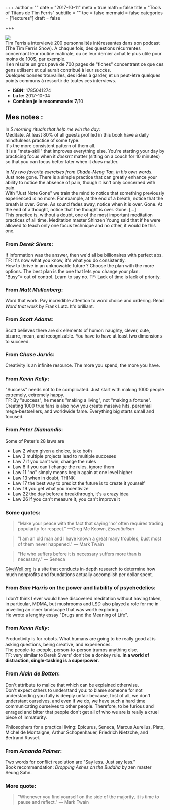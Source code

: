 +++
author = ""
date = "2017-10-11"
meta = true
math = false
title = "Tools of Titans de Tim Ferris"
subtitle = ""
toc = false
mermaid = false
categories = ["lectures"]
draft = false

+++

![](https://www.therebeldandy.com/wp-content/uploads/2017/02/Tools-of-Titans-5.jpg)  
Tim Ferris a interviewé 200 personnalités intéressantes dans son podcast (The Tim Ferris Show). A chaque fois, des questions récurrentes concernant leur routine matinale, ou ce leur dernier achat le plus utile pour moins de 100$, par exemple.  
Il en résulte un gros pavé de 700 pages de "fiches" concentrant ce que ces gens utilisent et qui aurait contribué à leur succès.  
Quelques bonnes trouvailles, des idées à garder, et un peut-être quelques points communs à ressortir de toutes ces interviews.   

* __ISBN:__ 1785041274  
* __Lu le:__ 2017-10-04
* __Combien je le recommande: 7__/10  

## Mes notes :

 In _5 morning rituals that help me win the day_:  
 Meditate. At least 80% of all guests profiled in this book have a daily mindfulness practice of some type.  
 It's the more consistent pattern of them all.  
 It is a "meta-skill" that improves everything else. You're starting your day by practicing focus when it _doesn't_ matter (sitting on a couch for 10 minutes) so that you can focus better later when it _does_ matter.  

 In _My two favorite exercises from Chade-Meng Tan, in his own words_.   
 Just note gone. There is a simple practice that can greatly enhance your ability to notice the absence of pain, though it isn't only concerned with pain.  
 With "Just Note Gone" we train the mind to notice that something previously experienced is no more. For example, at the end of a breath, notice that the breath is over. Gone. As sound fades away, notice when it is over. Gone. At the end of a thought, notice that the thought is over. Gone. […]   
 This practice is, without a doubt, one of the most important meditation practices of all time. Meditation master Shinzen Young said that if he were allowed to teach only one focus technique and no other, it would be this one.  

 ### From _Derek Sivers_:
 If information was the answer, then we'd all be billionaires with perfect abs. TF: It's now what you know, it's what you do consistently.  
 How to thrive in an unknowable future ? Choose the plan with the more options. The best plan is the one that lets you change your plan.  
 "Busy"= out of control. Learn to say no. TF: Lack of time is lack of priority.  

### From _Matt Mullenberg_:
 Word that work. Pay increidible attention to word choice and ordering. Read _Word that work_ by Frank Lutz. It's brilliant.  

 ### From _Scott Adams_:
 Scott believes there are six elements of humor: naughty, clever, cute, bizarre, mean, and recognizable. You have to have at least two dimensions to succeed.  

 ### From _Chase Jarvis_:
 Creativity is an infinite resource. The more you spend, the more you have.  

 ### From _Kevin Kelly_:
 "Success" needs not to be complicated. Just start with making 1000 people extremely, extremely happy.  
 TF: By "success", he means "making a living", not "making a fortune". Creating 1000 true fans is also how you create massive hits, perennial mega-bestsellers, and worldwide fame. Everything big starts small and focused.  

### From _Peter Diamandis_:
 Some of Peter's 28 laws are  
 * Law 2 when given a choice, take both
 * Law 3 multiple projects lead to multiple succeses
 * Law 7 if you can't win, change the rules
 * Law 8 if you can't change the rules, ignore them
 * Law 11 "no" simply means begin again at one level higher
 * Law 13 when in doubt, THINK
 * Law 17 the best way to predict the future is to create it yourself
 * Law 19 you get what you incentivize
 * Law 22 the day before a breakthrough, it's a crazy idea
 * Law 26 if you can't measure it, you can't improve it  

### Some quotes:
 >"Make your peace with the fact that saying 'no' often requires trading popularity for respect." —Greg Mc Keown, _Essentialism_ 

 >"I am an old man and I have known a great many troubles, bust most of them never happened." — Mark Twain  

>"He who suffers before it is necessary suffers more than is necessary." — Seneca  

 [GiveWell.org](http://givewell.org) is a site that conducts in-depth research to determine how much nonprofits and foundations actually accomplish per dollar spent.  

### From _Sam Harris_ on the power and liability of psychedelics:
 I don't think I ever would have discovered meditation without having taken, in particular, MDMA, but mushrooms and LSD also played a role for me in unveiling an inner landscape that was worth exploring…  
 He wrote a lenghty essay "Drugs and the Meaning of Life".  

### From _Kevin Kelly_:
 Productivity is for robots. What humans are going to be really good at is asking questions, being creative, and experiences.  
 The people-to-people, person-to-person trumps anything else.  
 TF: very similar to Derek Sivers' don't be a donkey rule. **In a world of distraction, single-tasking is a superpower.**  

### From _Alain de Botton_:
 Don't attribute to malice that which can be explained otherwise.  
 Don't expect others to understand you: to blame someone for not understanding you fully is deeply unfair because, first of all, we don't understant ourselves, and even if we do, we have such a hard time communicating ourselves to other people. Therefore, to be furious and enraged and bitter that people don't get all of who we are is really a cruel piece of immaturity.  

 Philosophers for a practical living: Epicurus, Seneca, Marcus Aurelius, Plato, Michel de Montaigne, Arthur Schopenhauer, Friedrich Nietzche, and Bertrand Russel.  

### From _Amanda Palmer_:
Two words for conflict resolution are "Say less. Just say less."  
Book recommandation: _Dropping Ashes on the Buddha_ by zen master Seung Sahn.  

### More quote:
 >"Whenever you find yourself on the side of the majority, it is time to pause and reflect." — Mark Twain  

